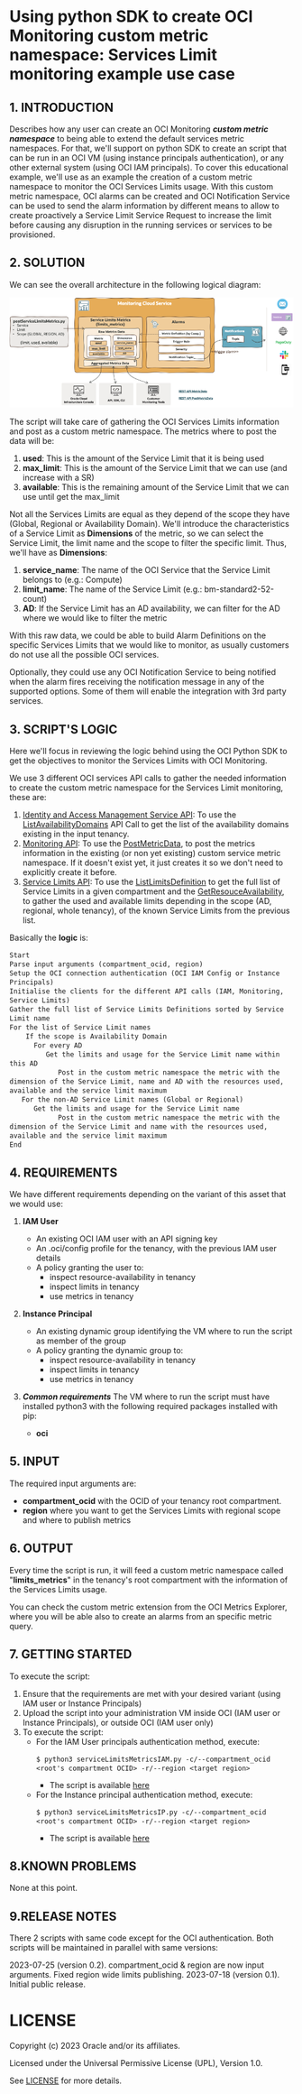 
# Using python SDK to create OCI Monitoring custom metric namespace: Services Limit monitoring example use case

## 1. INTRODUCTION

Describes how any user can create an OCI Monitoring ***custom metric namespace*** to being able to extend the default services metric namespaces. For that, we'll support on python SDK to create an script that can be run in an OCI VM (using instance principals authentication), or any other external system (using OCI IAM principals). To cover this educational example, we'll use as an example the creation of a custom metric namespace to monitor the OCI Services Limits usage. With this custom metric namespace, OCI alarms can be created and OCI Notification Service can be used to send the alarm information by different means to allow to create proactively a Service Limit Service Request to increase the limit before causing any disruption in the running services or services to be provisioned.

## 2. SOLUTION
We can see the overall architecture in the following logical diagram:

![Logical diagram](./files/Diagrams/services-limit_solution1.png)

The script will take care of gathering the OCI Services Limits information and post as a custom metric namespace. The metrics where to post the data will be:

1. **used**: This is the amount of the Service Limit that it is being used
2. **max_limit**: This is the amount of the Service Limit that we can use (and increase with a SR)
3. **available**: This is the remaining amount of the Service Limit that we can use until get the max_limit
   
Not all the Services Limits are equal as they depend of the scope they have (Global, Regional or Availability Domain). We'll introduce the characteristics of a Service Limit as **Dimensions** of the metric, so we can select the Service Limit, the limit name and the scope to filter the specific limit. Thus, we'll have as **Dimensions**:

1. **service_name**: The name of the OCI Service that the Service Limit belongs to (e.g.: Compute)
2. **limit_name**: The name of the Service Limit (e.g.: bm-standard2-52-count)
3. **AD**: If the Service Limit has an AD availability, we can filter for the AD where we would like to filter the metric
 
With this raw data, we could be able to build Alarm Definitions on the specific Services Limits that we would like to monitor, as usually customers do not use all the possible OCI services.

Optionally, they could use any OCI Notification Service to being notified when the alarm fires receiving the notification message in any of the supported options. Some of them will enable the integration with 3rd party services.

## 3. SCRIPT'S LOGIC

Here we'll focus in reviewing the logic behind using the OCI Python SDK to get the objectives to monitor the Services Limits with OCI Monitoring.

We use 3 different OCI services API calls to gather the needed information to create the custom metric namespace for the Services Limit monitoring, these are:

1. [Identity and Access Management Service API](https://docs.oracle.com/en-us/iaas/api/#/en/identity/20160918/): To use the [ListAvailabilityDomains](https://docs.oracle.com/en-us/iaas/api/#/en/identity/20160918/AvailabilityDomain/ListAvailabilityDomains) API Call to get the list of the availability domains existing in the input tenancy.
2. [Monitoring API](https://docs.oracle.com/en-us/iaas/api/#/en/monitoring/20180401/): To use the [PostMetricData](https://docs.oracle.com/en-us/iaas/api/#/en/monitoring/20180401/MetricData/PostMetricData), to post the metrics information in the existing (or non yet existing) custom service metric namespace. If it doesn't exist yet, it just creates it so we don't need to explicitly create it before.
3. [Service Limits API](https://docs.oracle.com/en-us/iaas/api/#/en/limits/20181025/): To use the [ListLimitsDefinition](https://docs.oracle.com/en-us/iaas/api/#/en/limits/20181025/LimitDefinitionSummary/ListLimitDefinitions) to get the full list of Service Limits in a given compartment and the [GetResouceAvailability](https://docs.oracle.com/en-us/iaas/api/#/en/limits/20181025/ResourceAvailability/GetResourceAvailability), to gather the used and available limits depending in the scope (AD, regional, whole tenancy), of the known Service Limits from the previous list.
   
Basically the **logic** is:

````
Start
Parse input arguments (compartment_ocid, region)
Setup the OCI connection authentication (OCI IAM Config or Instance Principals)
Initialise the clients for the different API calls (IAM, Monitoring, Service Limits)
Gather the full list of Service Limits Definitions sorted by Service Limit name
For the list of Service Limit names
    If the scope is Availability Domain
      For every AD
         Get the limits and usage for the Service Limit name within this AD
            Post in the custom metric namespace the metric with the dimension of the Service Limit, name and AD with the resources used, available and the service limit maximum
   For the non-AD Service Limit names (Global or Regional)
      Get the limits and usage for the Service Limit name 
            Post in the custom metric namespace the metric with the dimension of the Service Limit and name with the resources used, available and the service limit maximum
End
````

## 4. REQUIREMENTS

We have different requirements depending on the variant of this asset that we would use:

1. **IAM User**
    * An existing OCI IAM user with an API signing key
    * An .oci/config profile for the tenancy, with the previous IAM user details
    * A policy granting the user to:
      * inspect resource-availability in tenancy
      * inspect limits in tenancy
      * use metrics in tenancy
  
2. **Instance Principal**
   * An existing dynamic group identifying the VM where to run the script as member of the group
   * A policy granting the dynamic group to:
      * inspect resource-availability in tenancy
      * inspect limits in tenancy
      * use metrics in tenancy

3. ***Common requirements***
The VM where to run the script must have installed python3 with the following required packages installed with pip:
   *  **oci**

## 5. INPUT

The required input arguments are:

* **compartment_ocid** with the OCID of your tenancy root compartment. 
* **region** where you want to get the Services Limits with regional scope and where to publish metrics

## 6. OUTPUT

Every time the script is run, it will feed a custom metric namespace called "**limits_metrics**" in the tenancy's root compartment with the information of the Services Limits usage.

You can check the custom metric extension from the OCI Metrics Explorer, where you will be able also to create an alarms from an specific metric query.

## 7. GETTING STARTED

To execute the script:

1. Ensure that the requirements are met with your desired variant (using IAM user or Instance Principals)
2. Upload the script into your administration VM inside OCI (IAM user or Instance Principals), or outside OCI (IAM user only)
3. To execute the script: 
   * For the IAM User principals authentication method, execute:
        ````
        $ python3 serviceLimitsMetricsIAM.py -c/--compartment_ocid <root's compartment OCID> -r/--region <target region>
        ````
        * The script is available [here](./files/Scripts/postServiceLimitsMetricsIAM.py)
   * For the Instance principal authentication method, execute:
        ````
        $ python3 serviceLimitsMetricsIP.py -c/--compartment_ocid <root's compartment OCID> -r/--region <target region>
        ````
        * The script is available [here](./files/Scripts/postServiceLimitsMetricsIP.py)

## 8.KNOWN PROBLEMS

None at this point.

## 9.RELEASE NOTES

There 2 scripts with same code except for the OCI authentication. Both scripts will be maintained in parallel with same versions:

2023-07-25 (version 0.2). compartment_ocid & region are now input arguments. Fixed region wide limits publishing.
2023-07-18 (version 0.1). Initial public release.
  
# LICENSE

Copyright (c) 2023 Oracle and/or its affiliates.

Licensed under the Universal Permissive License (UPL), Version 1.0.

See [LICENSE](https://github.com/oracle-devrel/technology-engineering/blob/folder-structure/LICENSE) for more details.
